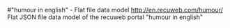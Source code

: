 #"humour in english" - Flat file data model
http://en.recuweb.com/humour/
Flat JSON file data model of the recuweb portal "humour in english"
